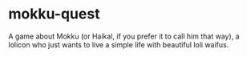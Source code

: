# mokku-quest
A game about Mokku (or Haikal, if you prefer it to call him that way), a lolicon who just wants to live a simple life with beautiful loli waifus.
